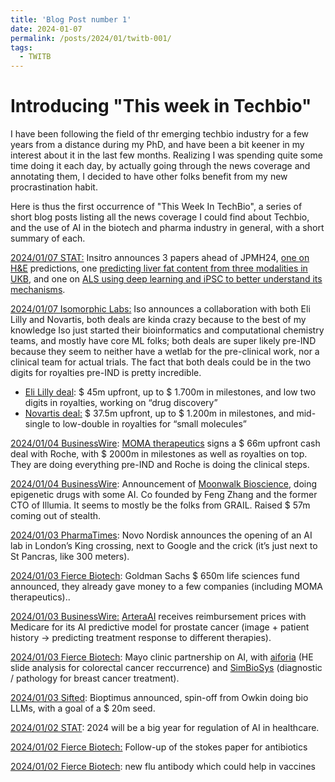 ```yaml
---
title: 'Blog Post number 1'
date: 2024-01-07
permalink: /posts/2024/01/twitb-001/
tags:
  - TWITB
---
```


# Introducing "This week in Techbio"

I have been following the field of thr emerging techbio industry for a few years from
a distance during my PhD, and have been a bit keener in my interest about it in the last few
months. Realizing I was spending quite some time doing it each day, by actually going through
the news coverage and annotating them, I decided to have other folks benefit from my new
procrastination habit.

Here is thus the first occurrence of "This Week In TechBio", a series of short blog posts
listing all the news coverage I could find about Techbio, and the use of AI in the biotech
and pharma industry in general, with a short summary of each.

[2024/01/07 STAT:](https://www.statnews.com/2024/01/07/jpm-2024-insitro-biotech-ai-drug-development-cancer-als-liver-disease/?utm_campaign=twitter_organic&utm_source=twitter&utm_medium=social) Insitro announces 3 papers ahead of JPMH24, [one on H&E](https://www.insitro.com/wp-content/uploads/2024/01/insitro-oncology-biomarker-2024.pdf) predictions, one [predicting liver fat content from three modalities in UKB](https://www.insitro.com/wp-content/uploads/2024/01/insitro-lipogenesis-biomaker-2024-1.pdf), and one on [ALS using deep learning and iPSC to better understand its mechanisms](https://www.biorxiv.org/content/10.1101/2024.01.04.574270v2). 

[2024/01/07 Isomorphic Labs:](https://www.isomorphiclabs.com/articles/isomorphic-labs-kicks-off-2024-with-two-pharmaceutical-collaborations) Iso announces a collaboration with both Eli Lilly and Novartis, both deals are kinda crazy because to the best of my knowledge Iso just started their bioinformatics and computational chemistry teams, and mostly have core ML folks; both deals are super likely pre-IND because they seem to neither have a wetlab for the pre-clinical work, nor a clinical team for actual trials. The fact that both deals could be in the two digits for royalties pre-IND is pretty incredible.

- [Eli Lilly deal](https://storage.googleapis.com/isomorphiclabs-website-public-artifacts/ISOMORPHIC%20LABS_ELI_LILLY_07_01_24.pdf): \$ 45m upfront, up to \$ 1.700m in milestones, and low two digits in royalties, working on “drug discovery”
- [Novartis deal:](https://storage.googleapis.com/isomorphiclabs-website-public-artifacts/ISOMORPHIC%20LABS_NOVARTIS_07_01_24.pdf) \$ 37.5m upfront, up to \$ 1.200m in milestones, and mid-single to low-double in royalties for  “small molecules”

[2024/01/04 BusinessWire](https://www.businesswire.com/news/home/20240104507368/en/MOMA-Therapeutics-Announces-Five-Year-Discovery-Collaboration-with-Roche-Focused-on-Critical-Cancer-Dependencies): [MOMA therapeutics](https://momatx.com/) signs a \$ 66m upfront cash deal with Roche, with \$ 2000m in milestones as well as royalties on top. They are doing everything pre-IND and Roche is doing the clinical steps.

[2024/01/04 BusinessWire](https://www.businesswire.com/news/home/20240104793936/en/Moonwalk-Biosciences-Launches-with-57-Million-in-Financing-to-Advance-a-New-Class-of-Precision-Epigenetic-Medicines): Announcement of [Moonwalk Bioscience](https://moonwalk.bio/), doing epigenetic drugs with some AI. Co founded by Feng Zhang and the former CTO of Illumia. It seems to mostly be the folks from GRAIL. Raised \$ 57m coming out of stealth.

[2024/01/03 PharmaTimes](https://pharmatimes.com/news/novo-nordisk-to-open-new-ai-hub-in-uk-for-drug-discovery/): Novo Nordisk announces the opening of an AI lab in London’s King crossing, next to Google and the crick (it’s just next to St Pancras, like 300 meters).


[2024/01/03 Fierce Biotech](https://www.fiercebiotech.com/biotech/attractive-opportunity-investing-goldman-sachs-closes-650m-fund-aimed-biotechs?utm_medium=email&utm_source=nl&utm_campaign=LS-NL-FierceLifeSci&oly_enc_id=1927D6649990G8P): Goldman Sachs \$ 650m life sciences fund announced, they already gave money to a few companies (including MOMA therapeutics)..

[2024/01/03 BusinessWire:](https://www.businesswire.com/news/home/20240103190751/en/ArteraAI-Receives-Medicare-Payment-Rate-for-the-ArteraAI-Prostate-Cancer-Test) [ArteraAI](https://artera.ai/) receives reimbursement prices with Medicare for its AI predictive model for prostate cancer (image + patient history → predicting treatment response to different therapies).

[2024/01/03 Fierce Biotech](https://www.fiercebiotech.com/medtech/mayo-clinic-lines-ai-collabs-colon-breast-cancer-aiforia-simbiosys): Mayo clinic partnership on AI, with [aiforia](https://www.aiforia.com/) (HE slide analysis for colorectal cancer  reccurrence) and [SimBioSys](https://simbiosys.com/) (diagnostic / pathology for breast cancer treatment).

[2024/01/03 Sifted](https://sifted.eu/articles/owkin-bioptimus-llm-biotech): Bioptimus announced, spin-off from Owkin doing bio LLMs, with a goal of a \$ 20m seed.

[2024/01/02 STAT](https://www.statnews.com/2024/01/02/artificial-intelligence-health-care-regulation-2024/?utm_campaign=daily_recap&utm_medium=email&_hsmi=288534552&utm_content=288534552&utm_source=hs_email): 2024 will be a big year for regulation of AI in healthcare.

[2024/01/02 Fierce Biotech:](https://www.fiercebiotech.com/research/explainable-ai-discovers-new-class-antibiotics-stop-mrsa-mice?utm_medium=email&utm_source=nl&utm_campaign=LS-NL-FierceBiotechResearch&oly_enc_id=1927D6649990G8P) Follow-up of the stokes paper for antibiotics

[2024/01/02 Fierce Biotech](https://www.fiercebiotech.com/research/newly-identified-flu-antibodies-could-form-basis-better-vaccines?utm_medium=email&utm_source=nl&utm_campaign=LS-NL-FierceBiotechResearch&oly_enc_id=1927D6649990G8P): new flu antibody which could help in vaccines
